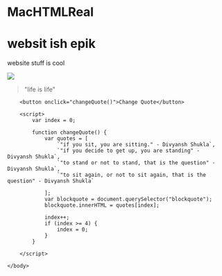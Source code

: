 # MacHTMLReal

<!DOCTYPE html> 
<html>
    <head>
        <title>Websit</title>
    </head>
    <body>
        <h1>
            websit ish epik
        </h1>
        <p> website stuff is cool</p>
        <img src="https://cdn.pixabay.com/photo/2023/04/17/07/26/ai-generated-7931805_960_720.jpg">
        <blockquote> "life is life" </blockquote>

        <button onclick="changeQuote()">Change Quote</button>

        <script>
            var index = 0;

            function changeQuote() {
                var quotes = [
                    `"if you sit, you are sitting." - Divyansh Shukla`, 
                    `"if you decide to get up, you are standing" - Divyansh Shukla`,
                    `"to stand or not to stand, that is the question" - Divyansh Shukla`,
                    `"to sit again, or not to sit again, that is the question" - Divyansh Shukla`

                ];
                var blockquote = document.querySelector("blockquote");
                blockquote.innerHTML = quotes[index];

                index++;
                if (index >= 4) {
                    index = 0;
                }
            }

        </script>

    </body>
</html>
